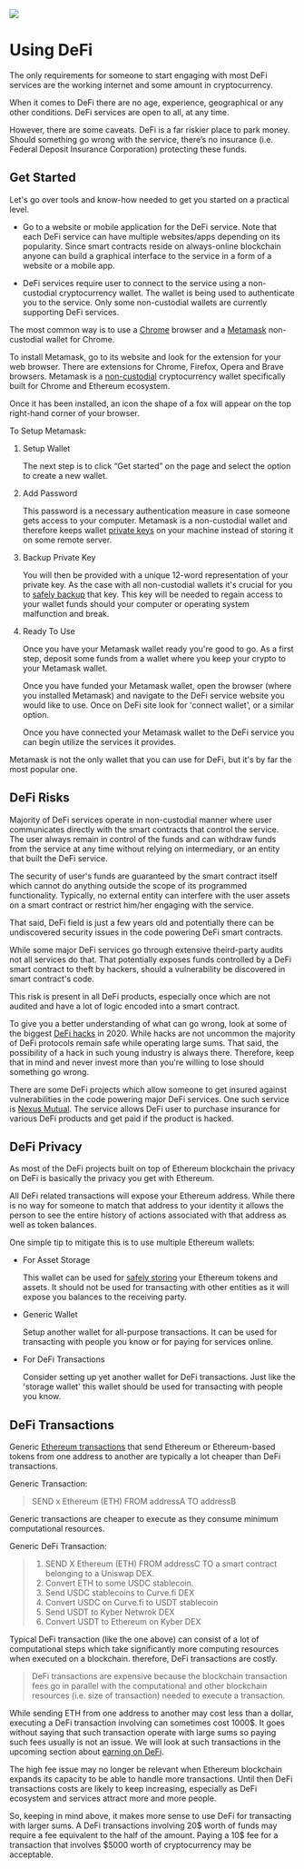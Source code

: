 ![](https://raw.githubusercontent.com/horizontalsystems/blockchain-crypto-guides/master/fundamentals/images/defi3-Main-l.png)
# Using DeFi

The only requirements for someone to start engaging with most DeFi services are the working internet and some amount in cryptocurrency. 

When it comes to DeFi there are no age, experience, geographical or any other conditions. DeFi services are open to all, at any time.

However, there are some caveats. DeFi is a far riskier place to park money. Should something go wrong with the service, there’s no insurance (i.e. Federal Deposit Insurance Corporation) protecting these funds.

## Get Started

Let's go over tools and know-how needed to get you started on a practical level.

- Go to a website or mobile application for the DeFi service. Note that each DeFi service can have multiple websites/apps depending on its popularity. Since smart contracts reside on always-online blockchain anyone can build a graphical interface to the service in a form of a website or a mobile app.

- DeFi services require user to connect to the service using a non-custodial cryptocurrency wallet. The wallet is being used to authenticate you to the service. Only some non-custodial wallets are currently supporting DeFi services. 

The most common way is to use a [Chrome](https://www.google.com/chrome/) browser and a [Metamask](https://metamask.io) non-custodial wallet for Chrome. 

To install Metamask, go to its website and look for the extension for your web browser. There are extensions for Chrome, Firefox, Opera and Brave browsers. Metamask is a [non-custodial](/fundamentals/2-wallets-basics.md) cryptocurrency wallet specifically built for Chrome and Ethereum ecosystem.

Once it has been installed, an icon the shape of a fox will appear on the top right-hand corner of your browser.

To Setup Metamask:

1. Setup Wallet
   
   The next step is to click “Get started” on the page and select the option to create a new wallet.

2. Add Password
   
   This password is a necessary authentication measure in case someone gets access to your computer. Metamask is a non-custodial wallet and therefore keeps wallet [private keys](/fundamentals/3-private-keys-basics.md) on your machine instead of storing it on some remote server.

3. Backup Private Key

   You will then be provided with a unique 12-word representation of your private key. As the case with all non-custodial wallets it's crucial for you to [safely backup](/fundamentals/4-safe-storage-basics.md) that key. This key will be needed to regain access to your wallet funds should your computer or operating system malfunction and break.

4. Ready To Use

    Once you have your Metamask wallet ready you're good to go. As a first step, deposit some funds from a wallet where you keep your crypto to your Metamask wallet. 
    
    Once you have funded your Metamask wallet, open the browser (where you installed Metamask) and navigate to the DeFi service website you would like to use. Once on DeFi site look for 'connect wallet', or a similar option. 
    
    Once you have connected your Metamask wallet to the DeFi service you can begin utilize the services it provides.

Metamask is not the only wallet that you can use for DeFi, but it's by far the most popular one.

## DeFi Risks

Majority of DeFi services operate in non-custodial manner where user communicates directly with the smart contracts that control the service. The user always remain in control of the funds and can withdraw funds from the service at any time without relying on intermediary, or an entity that built the DeFi service.

The security of user's funds are guaranteed by the smart contract itself which cannot do anything outside the scope of its programmed functionality. Typically, no external entity can interfere with the user assets on a smart contract or restrict him/her engaging with the service.

That said, DeFi field is just a few years old and potentially there can be undiscovered security issues in the code powering DeFi smart contracts. 

While some major DeFi services go through extensive theird-party audits not all services do that. That potentially exposes funds controlled by a DeFi smart contract to theft by hackers, should a vulnerability be discovered in smart contract's code.

This risk is present in all DeFi products, especially once which are not audited and have a lot of logic encoded into a smart contract.

To give you a better understanding of what can go wrong, look at some of the biggest [DeFi hacks](https://defirate.com/hacks/) in 2020. While hacks are not uncommon the majority of DeFi protocols remain safe while operating large sums. That said, the possibility of a hack in such young industry is always there. Therefore, keep that in mind and never invest more than you're willing to lose should something go wrong.

There are some DeFi projects which allow someone to get insured against vulnerabilities in the code powering major DeFi services. One such service is [Nexus Mutual](https://nexusmutual.io). The service allows DeFi user to purchase insurance for various DeFi products and get paid if the product is hacked.

## DeFi Privacy

As most of the DeFi projects built on top of Ethereum blockchain the privacy on DeFi is basically the privacy you get with Ethereum. 

All DeFi related transactions will expose your Ethereum address. While there is no way for someone to match that address to your identity it allows the person to see the entire history of actions associated with that address as well as token balances.

One simple tip to mitigate this is to use multiple Ethereum wallets: 

- For Asset Storage

    This wallet can be used for [safely storing](/fundamentals/4-safe-storage-basics.md) your Ethereum tokens and assets. It should not be used for transacting with other entities as it will expose you balances to the receiving party.
     
- Generic Wallet

    Setup another wallet for all-purpose transactions. It can be used for transacting with people you know or for paying for services online.
    
- For DeFi Transactions

    Consider setting up yet another wallet for DeFi transactions. Just like the 'storage wallet' this wallet should be used for transacting with people you know.

## DeFi Transactions

Generic [Ethereum transactions](/fundamentals/8-transactions-basics.md) that send Ethereum or Ethereum-based tokens from one address to another are typically a lot cheaper than DeFi transactions.

Generic Transaction:

> SEND x Ethereum (ETH) FROM addressA TO addressB

Generic transactions are cheaper to execute as they consume minimum computational resources.
    
Generic DeFi Transaction:

> 1. SEND X Ethereum (ETH) FROM addressC TO a smart contract belonging to a Uniswap DEX.
> 2. Convert ETH to some USDC stablecoin.
> 3. Send USDC stablecoins to Curve.fi DEX
> 4. Convert USDC on Curve.fi to USDT stablecoin
> 5. Send USDT to Kyber Netwrok DEX
> 6. Convert USDT to Ethereum on Kyber DEX

Typical DeFi transaction (like the one above) can consist of a lot of computational steps which take significantly more computing resources when executed on a blockchain. therefore, DeFi transactions are costly.

> DeFi transactions are expensive because the blockchain transaction fees go in parallel with the computational and other blockchain resources (i.e. size of transaction) needed to execute a transaction.

While sending ETH from one address to another may cost less than a dollar, executing a DeFi transaction involving can sometimes cost 1000$. It goes without saying that such transaction operate with large sums so paying such fees usually is not an issue. We will look at such transactions in the upcoming section about [earning on DeFi](/guides/defies/defi/4-making-money-defi.md).

The high fee issue may no longer be relevant when Ethereum blockchain expands its capacity to be able to handle more transactions. Until then DeFi transactions costs are likely to keep increasing, especially as DeFi ecosystem and services attract more and more people.

So, keeping in mind above, it makes more sense to use DeFi for transacting with larger sums. A DeFi transactions involving 20$ worth of funds may require a fee equivalent to the half of the amount. Paying a 10$ fee for a transaction that involves $5000 worth of cryptocurrency may be acceptable.
